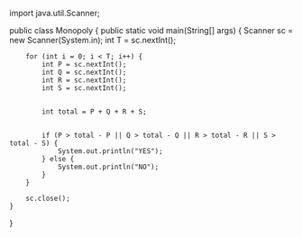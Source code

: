 import java.util.Scanner;

public class Monopoly {
    public static void main(String[] args) {
        Scanner sc = new Scanner(System.in);
        int T = sc.nextInt();  

        for (int i = 0; i < T; i++) {
            int P = sc.nextInt();
            int Q = sc.nextInt();
            int R = sc.nextInt();
            int S = sc.nextInt();

     
            int total = P + Q + R + S;

          
            if (P > total - P || Q > total - Q || R > total - R || S > total - S) {
                System.out.println("YES");
            } else {
                System.out.println("NO");
            }
        }

        sc.close();
    }
}
